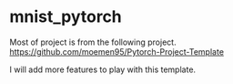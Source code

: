 # mnist_pytorch

Most of project is from the following project.
https://github.com/moemen95/Pytorch-Project-Template

I will add more features to play with this template.
